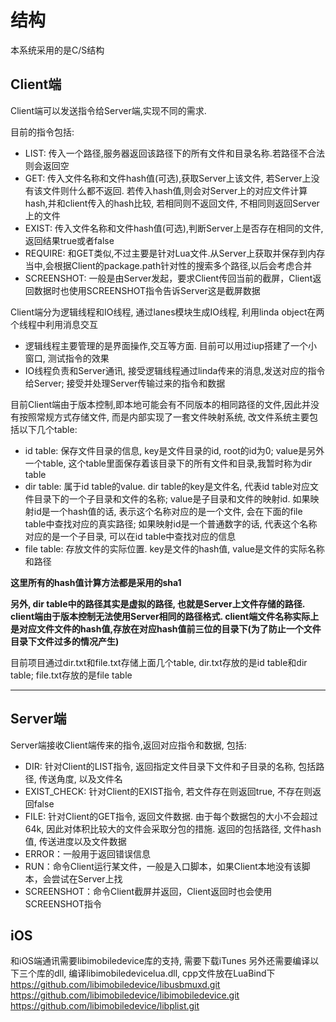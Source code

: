 # 结构

本系统采用的是C/S结构

## Client端
Client端可以发送指令给Server端,实现不同的需求.

目前的指令包括:

- LIST: 传入一个路径,服务器返回该路径下的所有文件和目录名称.若路径不合法则会返回空
- GET: 传入文件名称和文件hash值(可选),获取Server上该文件, 若Server上没有该文件则什么都不返回. 若传入hash值,则会对Server上的对应文件计算hash,并和client传入的hash比较, 若相同则不返回文件, 不相同则返回Server上的文件
- EXIST: 传入文件名称和文件hash值(可选),判断Server上是否存在相同的文件, 返回结果true或者false
- REQUIRE: 和GET类似,不过主要是针对Lua文件.从Server上获取并保存到内存当中,会根据Client的package.path针对性的搜索多个路径,以后会考虑合并
- SCREENSHOT: 一般是由Server发起，要求Client传回当前的截屏，Client返回数据时也使用SCREENSHOT指令告诉Server这是截屏数据

Client端分为逻辑线程和IO线程, 通过lanes模块生成IO线程, 利用linda object在两个线程中利用消息交互

- 逻辑线程主要管理的是界面操作,交互等方面. 目前可以用过iup搭建了一个小窗口, 测试指令的效果
- IO线程负责和Server通讯, 接受逻辑线程通过linda传来的消息,发送对应的指令给Server; 接受并处理Server传输过来的指令和数据

目前Client端由于版本控制,即本地可能会有不同版本的相同路径的文件,因此并没有按照常规方式存储文件, 而是内部实现了一套文件映射系统, 改文件系统主要包括以下几个table:

- id table: 保存文件目录的信息, key是文件目录的id, root的id为0; value是另外一个table, 这个table里面保存着该目录下的所有文件和目录,我暂时称为dir table
- dir table: 属于id table的value. dir table的key是文件名, 代表id table对应文件目录下的一个子目录和文件的名称; value是子目录和文件的映射id. 如果映射id是一个hash值的话, 表示这个名称对应的是一个文件, 会在下面的file table中查找对应的真实路径; 如果映射id是一个普通数字的话, 代表这个名称对应的是一个子目录, 可以在id table中查找对应的信息
- file table: 存放文件的实际位置. key是文件的hash值, value是文件的实际名称和路径

**这里所有的hash值计算方法都是采用的sha1**

**另外, dir table中的路径其实是虚拟的路径, 也就是Server上文件存储的路径. client端由于版本控制无法使用Server相同的路径格式. client端文件名称实际上是对应文件文件的hash值,存放在对应hash值前三位的目录下(为了防止一个文件目录下文件过多的情况产生)**

目前项目通过dir.txt和file.txt存储上面几个table, dir.txt存放的是id table和dir table; file.txt存放的是file table

****

## Server端

Server端接收Client端传来的指令,返回对应指令和数据, 包括:

- DIR: 针对Client的LIST指令, 返回指定文件目录下文件和子目录的名称, 包括路径, 传送角度, 以及文件名
- EXIST_CHECK: 针对Client的EXIST指令, 若文件存在则返回true, 不存在则返回false
- FILE: 针对Client的GET指令, 返回文件数据. 由于每个数据包的大小不会超过64k, 因此对体积比较大的文件会采取分包的措施. 返回的包括路径, 文件hash值, 传送进度以及文件数据
- ERROR：一般用于返回错误信息
- RUN：命令Client运行某文件，一般是入口脚本，如果Client本地没有该脚本，会尝试在Server上找
- SCREENSHOT：命令Client截屏并返回，Client返回时也会使用SCREENSHOT指令

## iOS
和iOS端通讯需要libimobiledevice库的支持, 需要下载iTunes
另外还需要编译以下三个库的dll, 编译libimobiledevicelua.dll, cpp文件放在LuaBind下
https://github.com/libimobiledevice/libusbmuxd.git
https://github.com/libimobiledevice/libimobiledevice.git
https://github.com/libimobiledevice/libplist.git
